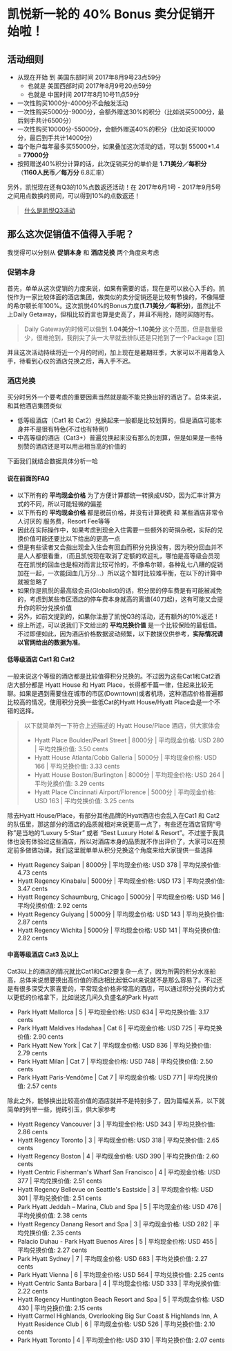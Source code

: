 # 凯悦新一轮的 40% Bonus 卖分促销开始啦！

## 活动细则

* 从现在开始 到 美国东部时间 2017年8月9号23点59分
	* 也就是 美国西部时间  2017年8月9号20点59分
	* 也就是 中国时间  2017年8月10号11点59分
* 一次性购买1000分-4000分不会触发活动
* 一次性购买5000分-9000分，会额外赠送30%的积分（比如说买5000分，最后到手共计6500分）
* 一次性购买10000分-55000分，会额外赠送40%的积分（比如说买10000分，最后到手共计14000分）
* 每个账户每年最多买55000分，如果叠加这次活动的话，可以到 55000*1.4 = **77000分**
* 按照赠送40%积分计算的话，此次促销买分的单价是 **1.71美分／每积分** （**1160人民币／每万分** 6.8汇率）

另外，凯悦现在还有Q3的10%点数返还活动！在 2017年6月1号 - 2017年9月5号 之间用点数换的房间，可以得到10%的点数返还！

> [什么是凯悦Q3活动](https://www.uscreditcardguide.com/current-hyatt-promotions/)

## 那么这次促销值不值得入手呢？

我觉得可以分别从 **促销本身** 和 **酒店兑换** 两个角度来考虑

### 促销本身

首先，单单从这次促销的力度来说，如果有需要的话，现在是可以放心入手的。凯悦作为一家比较体面的酒店集团，做类似的卖分促销还是比较有节操的，不像隔壁的希尔顿长年100%。这次凯悦40%的Bonus力度(**1.71美分／每积分**)，虽然比不上Daily Getaway，但相比较而言也算是史高了，并且不用抢，随时买随时有。

> Daily Gateway的时候可以做到 **1.04美分~1.10美分** 这个范围，但是数量极少，很难抢到，我削尖了头一大早就去排队还是只抢到了一个Package [泪]

并且这次活动持续将近一个月的时间，加上现在是暑期旺季，大家可以不用着急入手，待看到心仪的酒店兑换之后，再入手不迟。

### 酒店兑换
 
买分时另外一个要考虑的重要因素当然就是能不能兑换出好的酒店了。总体来说，和其他酒店集团类似

* 低等级酒店（Cat1 和 Cat2）兑换起来一般都是比较划算的，但是酒店可能本身并不是很有特色(不过也有特例!)
* 中高等级的酒店（Cat3+）普遍兑换起来没有那么的划算，但是如果是一些特别赞的酒店还是可以用出相当高的价值的

下面我们就结合数据具体分析一哈

#### 说在前面的FAQ
* 以下所有的 **平均现金价格** 为了方便计算都统一转换成USD，因为汇率计算方式的不同，所以可能轻微的偏差
* 以下所有的 **平均现金价格** 都是税前价格，并没有计算税费 和 某些酒店非常令人讨厌的 服务费，Resort Fee等等
* 因此在实际操作中，如果考虑到现金入住需要一些额外的苛捐杂税，实际的兑换价值可能还要比以下给出的更高一点
* 但是有些读者又会指出现金入住会有回血而积分兑换没有，因为积分回血并不是人人都很看重，（而且凯悦现在取消了定额的欢迎礼，哪怕是高等级会员现在在凯悦的回血也是相对而言比较可怜的，不像希尔顿，各种乱七八糟的促销加在一起，一次能回血几万分...）所以这个暂时比较难平衡，在以下的计算中就被忽略了
* 如果你是凯悦的最高级会员(Globalist)的话，积分房的停车费是有可能被减免的，考虑到某些市区酒店的停车费本身就高的离谱(40刀起)，这有可能又会提升你的积分兑换价值
* 另外，如前文提到的，如果你注册了凯悦Q3的活动，还有额外的10%返还！
* 综上所述，可以说我们下文给出的 **平均兑换价值** 是一个比较保险的最低值。不过即便如此，因为酒店价格数据波动频繁，以下数据仅供参考，**实际情况请以官网给出的数据为准**。

#### 低等级酒店 Cat1 和 Cat2

一般来说这个等级的酒店都是比较值得积分兑换的。不过因为这些Cat1和Cat2酒店大部分都是 Hyatt House 和 Hyatt Place，长得都千篇一律，住起来比较无聊。如果是遇到需要住在城市的市区(Downtown)或者机场，这种酒店价格普遍都比较高的情况，使用积分兑换一些低Cat的Hyatt House/Hyatt Place会是一个不错的选择。

> 以下就简单列一下符合上述描述的 Hyatt House/Place 酒店，供大家体会
> 
> * Hyatt Place Boulder/Pearl Street | 8000分 | 平均现金价格: USD 280 | 平均兑换价值: 3.50 cents
> * Hyatt House Atlanta/Cobb Galleria | 5000分 | 平均现金价格: USD 166 | 平均兑换价值: 3.33 cents
> * Hyatt House Boston/Burlington | 8000分 | 平均现金价格: USD 264 | 平均兑换价值: 3.29 cents
> * Hyatt Place Cincinnati Airport/Florence | 5000分 | 平均现金价格: USD 163 | 平均兑换价值: 3.25 cents

除去Hyatt House/Place，有部分其他品牌的Hyatt酒店也会乱入在Cat1 和 Cat2 的队伍里，那这部分的酒店的品质就相对来说更高一点了，有些还在酒店官网“号称”是当地的“Luxury 5-Star” 或者 “Best Luxury Hotel & Resort”。不过鉴于我具体也没有体验过这些酒店，所以对酒店本身的品质就不作出评价了，大家可以在预定前多做做功课，我们这里就单单从积分兑换这个角度来给大家提供一些选择

* Hyatt Regency Saipan | 8000分 | 平均现金价格: USD 378 | 平均兑换价值: 4.73 cents
* Hyatt Regency Kinabalu | 5000分 | 平均现金价格: USD 173 | 平均兑换价值: 3.47 cents
* Hyatt Regency Schaumburg, Chicago | 5000分 | 平均现金价格: USD 146 | 平均兑换价值: 2.92 cents
* Hyatt Regency Guiyang | 5000分 | 平均现金价格: USD 143 | 平均兑换价值: 2.87 cents
* Hyatt Regency Wichita | 5000分 | 平均现金价格: USD 141 | 平均兑换价值: 2.82 cents

#### 中高等级酒店 Cat3 及以上

Cat3以上的酒店的情况就比Cat1和Cat2要复杂一点了，因为所需的积分水涨船高，总体来说想要换出高价值的酒店相比起低Cat来说就不是那么容易了。不过还是有很多深受大家喜爱的，平常现金价格非常高的酒店，可以通过积分兑换的方式以更低的价格拿下，比如说这几间久负盛名的Park Hyatt

* Park Hyatt Mallorca | 5 | 平均现金价格: USD 634 | 平均兑换价值: 3.17 cents
* Park Hyatt Maldives Hadahaa | Cat 6 | 平均现金价格: USD 725 | 平均兑换价值: 2.90 cents
* Park Hyatt New York | Cat 7 | 平均现金价格: USD 836 | 平均兑换价值: 2.79 cents
* Park Hyatt Milan | Cat 7 | 平均现金价格: USD 748 | 平均兑换价值: 2.50 cents
* Park Hyatt Paris-Vendôme | Cat 7 | 平均现金价格: USD 771 | 平均兑换价值: 2.57 cents

除此之外，能够换出比较高价值的酒店就并不是特别多了，因为篇幅关系，以下就简单的列举一些，抛砖引玉，供大家参考

* Hyatt Regency Vancouver | 3 | 平均现金价格: USD 343 | 平均兑换价值: 2.86 cents
* Hyatt Regency Toronto | 3 | 平均现金价格: USD 318 | 平均兑换价值: 2.65 cents
* Hyatt Regency Boston | 4 | 平均现金价格: USD 390 | 平均兑换价值: 2.60 cents
* Hyatt Centric Fisherman's Wharf San Francisco | 4 | 平均现金价格: USD 377 | 平均兑换价值: 2.51 cents
* Hyatt Regency Bellevue on Seattle's Eastside | 3 | 平均现金价格: USD 301 | 平均兑换价值: 2.51 cents
* Park Hyatt Jeddah – Marina, Club and Spa | 5 | 平均现金价格: USD 476 | 平均兑换价值: 2.38 cents
* Hyatt Regency Danang Resort and Spa | 3 | 平均现金价格: USD 282 | 平均兑换价值: 2.35 cents
* Palacio Duhau - Park Hyatt Buenos Aires | 5 | 平均现金价格: USD 455 | 平均兑换价值: 2.27 cents
* Park Hyatt Sydney | 7 | 平均现金价格: USD 683 | 平均兑换价值: 2.27 cents
* Park Hyatt Vienna | 6 | 平均现金价格: USD 564 | 平均兑换价值: 2.25 cents
* Hyatt Centric Santa Barbara | 4 | 平均现金价格: USD 333 | 平均兑换价值: 2.22 cents
* Hyatt Regency Huntington Beach Resort and Spa | 5 | 平均现金价格: USD 430 | 平均兑换价值: 2.15 cents
* Hyatt Carmel Highlands, Overlooking Big Sur Coast & Highlands Inn, A Hyatt Residence Club | 6 | 平均现金价格: USD 526 | 平均兑换价值: 2.10 cents
* Park Hyatt Toronto | 4 | 平均现金价格: USD 310 | 平均兑换价值: 2.07 cents
